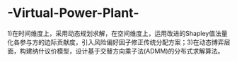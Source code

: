 # -Virtual-Power-Plant-
1)在时间维度上，采用动态规划求解，在空间维度上，运用改进的Shapley值法量化各参与方的边际贡献度，引入风险偏好因子修正传统分配方案；3)在动态博弈层面，构建纳什议价模型，设计基于交替方向乘子法(ADMM)的分布式求解算法。
